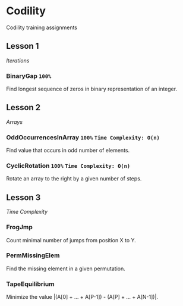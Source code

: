 # Codility
Codility training assignments

## Lesson 1
_Iterations_
### BinaryGap `100%`
Find longest sequence of zeros in binary representation of an integer.
## Lesson 2
_Arrays_
### OddOccurrencesInArray `100%` `Time Complexity: O(n)`
Find value that occurs in odd number of elements.
### CyclicRotation `100%` `Time Complexity: O(n)`
Rotate an array to the right by a given number of steps.
## Lesson 3
_Time Complexity_
### FrogJmp
Count minimal number of jumps from position X to Y.
### PermMissingElem
Find the missing element in a given permutation.
### TapeEquilibrium
Minimize the value |(A[0] + ... + A[P-1]) - (A[P] + ... + A[N-1])|.
